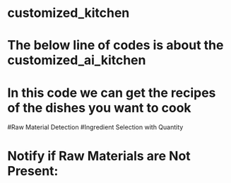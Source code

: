 # customized_kitchen
# The below line of codes is about the customized_ai_kitchen 
# In this code we can get the recipes of the dishes you want to cook 
#Raw Material Detection
#Ingredient Selection with Quantity
#	Notify if Raw Materials are Not Present:
